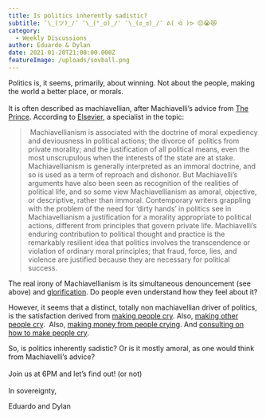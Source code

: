 ```yaml
---
title: Is politics inherently sadistic?
subtitle: ¯\_(ツ)_/¯ ¯\_(°_o)_/¯ ¯\_(ಠ_ಠ)_/¯ ᕕ( ᐛ )ᕗ 😔😭😿
category:
  - Weekly Discussions
author: Eduardo & Dylan
date: 2021-01-20T21:00:00.000Z
featureImage: /uploads/sovball.png
---
```

Politics is, it seems, primarily, about winning. Not about the people, making the world a better place, or morals.\
\
It is often described as machiavellian, after Machiavelli’s advice from [The Prince](https://ia802304.us.archive.org/27/items/princemac00machuoft/princemac00machuoft_bw.pdf). According to [Elsevier](https://www.sciencedirect.com/topics/immunology-and-microbiology/machiavellianism), a specialist in the topic:



>  Machiavellianism is associated with the doctrine of moral expediency and deviousness in political actions; the divorce of  politics from private morality; and the justification of all political means, even the most unscrupulous when the interests of the state are at stake. Machiavellianism is generally interpreted as an immoral doctrine, and so is used as a term of reproach and dishonor. But Machiavelli’s arguments have also been seen as recognition of the realities of political life, and so some view Machiavellianism as amoral, objective, or descriptive, rather than immoral. Contemporary writers grappling with the problem of the need for ‘dirty hands’ in politics see in Machiavellianism a justification for a morality appropriate to political actions, different from principles that govern private life. Machiavelli’s enduring contribution to political thought and practice is the remarkably resilient idea that politics involves the transcendence or violation of ordinary moral principles; that fraud, force, lies, and violence are justified because they are necessary for political success.

The real irony of Machiavellianism is its simultaneous denouncement (see above) and [glorification](https://www.newyorker.com/magazine/2008/06/02/the-dirty-trickster). Do people even understand how they feel about it?



However, it seems that a distinct, totally non machiavellian driver of politics, is the satisfaction derived from [making people cry](https://twitter.com/BillyCorben/status/1351990647658573830). Also, [making other people cry](https://www.youtube.com/watch?v=ranhDLpnIqg).  Also, [making money from people crying](https://liberaltears.net/). And [consulting on how to make people cry](https://www.newyorker.com/magazine/2008/06/02/the-dirty-trickster).



So, is politics inherently sadistic? Or is it mostly amoral, as one would think from Machiavelli’s advice?\
\
Join us at 6PM and let’s find out! (or not)\
\
In sovereignty,



Eduardo and Dylan